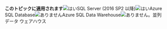 <Token>**このトピックに適用されます**![はい](media/yes.png)SQL Server (2016 SP2 以降)![はい](media/yes.png)Azure SQL Database![ありません](media/no.png)Azure SQL Data Warehouse![ありません。](media/no.png)並列データ ウェアハウス </Token>
